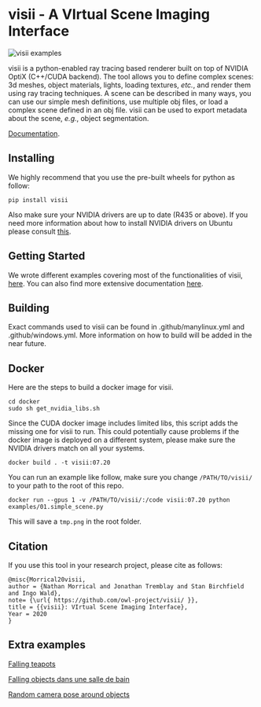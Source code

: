 # visii - A VIrtual Scene Imaging Interface

![visii examples](https://i.imgur.com/A3MDFzy.png)

visii is a python-enabled ray tracing based renderer built on top of NVIDIA OptiX (C++/CUDA backend). 
The tool allows you to define complex scenes: 3d meshes, object materials, lights, loading textures, _etc._, and render 
them using ray tracing techniques. 
A scene can be described in many ways, you can use our simple mesh definitions, use multiple obj files, or 
load a complex scene defined in an obj file.
visii can be used to export metadata about the scene, _e.g._, object segmentation. 

[Documentation](https://owl-project.github.io/visii/).

<!--
This library provides a simple, primarily python-user targeted, interface to rendering images of a virtual scene. Its key cornerstones are:

a) a relatively simple, RTX/OptiX-accelerated path tracer, and
b) a interface (available in both python and C) for declaring a scene, doing basic modifications to it, and rendering images

 The two primary goals of this lirary are
a) ease of use (in particular, for non-expert users, and from languages like python), and
b) ease of deployment (ie, allowing headless rendering, minimal dependenies, etc).
To be clear: This is an academic and research renderer. There will be more sophisticated renderers out there, as well as faster ones, better ones, etc;
the goal of _this_ project is to offer something that's easy to get started with.
 -->
## Installing

We highly recommend that you use the pre-built wheels for python as follow: 
```
pip install visii
```
Also make sure your NVIDIA drivers are up to date (R435 or above).
If you need more information about how to install NVIDIA drivers on Ubuntu please consult
[this](https://ingowald.blog/installing-the-latest-nvidia-driver-cuda-and-optix-on-linux-ubuntu-18-04/).


## Getting Started 

We wrote different examples covering most of the functionalities of visii, [here](examples/). 
You can also find more extensive documentation [here](https://owl-project.github.io/visii/).

## Building 

Exact commands used to visii can be found in .github/manylinux.yml and .github/windows.yml.
More information on how to build will be added in the near future. 

<!-- Although we do not recommend building visii from scratch. Here are the rudimentary 
requirements: 
-->

## Docker

Here are the steps to build a docker image for visii. 

```
cd docker
sudo sh get_nvidia_libs.sh
```

Since the CUDA docker image includes limited libs, this script adds the missing one for visii to run. 
This could potentially cause problems if the docker image is deployed on a different system, 
please make sure the NVIDIA drivers match on all your systems. 

```
docker build . -t visii:07.20
```

You can run an example like follow, 
make sure you change `/PATH/TO/visii/` to your path to the root of this repo.   
```
docker run --gpus 1 -v /PATH/TO/visii/:/code visii:07.20 python examples/01.simple_scene.py
```
This will save a `tmp.png` in the root folder. 

## Citation

If you use this tool in your research project, please cite as follows:

    @misc{Morrical20visii,
    author = {Nathan Morrical and Jonathan Tremblay and Stan Birchfield and Ingo Wald},
    note= {\url{ https://github.com/owl-project/visii/ }},
    title = {{visii}: VIrtual Scene Imaging Interface},
    Year = 2020
    }

## Extra examples

[Falling teapots](https://imgur.com/Fzjg7ZQ)

[Falling objects dans une salle de bain](https://imgur.com/BqSKTO7)

[Random camera pose around objects](https://imgur.com/79eMgUv)

<!-- ## Code Structure

- submodules/ : external git submodule dependencies to build this
- visii/ : the (static) library that provides the renderer
    - visii/scene/ : code that maintains the visii "scene graph"
    - visii/render/ : the actual renderer(s) provided in this library
- cAPI/ : a extern "C" shared library/DLL interface for this library
- python/ : python interface for this library
- (?) tools/ : importer tools, as required for samples

## Building

todo

## Samples

todo: need (at least) the following samples

- load an OBJ file, declare camera and light, render an image, save as ppm

- same as before, but do simple modification of scene (ie, rotate it)

- same as before, but two scene (probably need way of "naming" objects when loading), with one rotating around the other

- same as before, but also render depth, and primID -->
